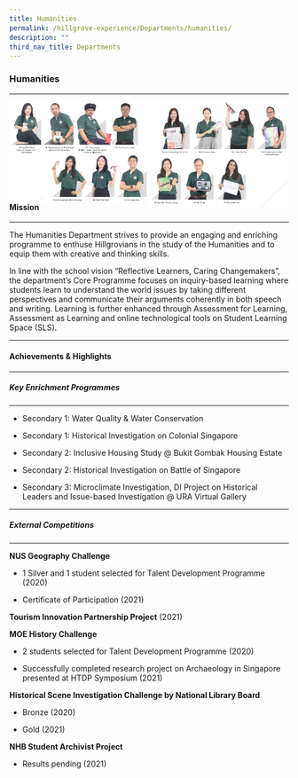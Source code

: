 ```yaml
---
title: Humanities
permalink: /hillgrove-experience/Departments/humanities/
description: ""
third_nav_title: Departments
---
```

### **Humanities**

------------------------------------------------------------
<img src="/images/humanities%201.jpg" 
     style="width:50%" align=left>
<img src="/images/humanities%202.jpg" 
     style="width:50%" align=right>
<br><br><br><br><br>
<img src="/images/humanities%203.png" 
     style="width:50%" align=left>
<img src="/images/humanities%204.jpg" 
     style="width:50%" align=right>

------------------------------------------------------------
<br><br>
#### **Mission**

------------------------------------------------------------
The Humanities Department strives to provide an engaging and enriching programme to enthuse Hillgrovians in the study of the Humanities and to equip them with creative and thinking skills.

In line with the school vision “Reflective Learners, Caring Changemakers”, the department’s Core Programme focuses on inquiry-based learning where students learn to understand the world issues by taking different perspectives and communicate their arguments coherently in both speech and writing. Learning is further enhanced through Assessment for Learning, Assessment as Learning and online technological tools on Student Learning Space (SLS).

------------------------------------------------------------
#### **Achievements & Highlights**

------------------------------------------------------------
##### **Key Enrichment Programmes**

------------------------------------------------------------
*   Secondary 1: Water Quality & Water Conservation
    
*   Secondary 1: Historical Investigation on Colonial Singapore
    
*   Secondary 2: Inclusive Housing Study @ Bukit Gombak Housing Estate
    
*   Secondary 2: Historical Investigation on Battle of Singapore
    
*   Secondary 3: Microclimate Investigation, DI Project on Historical Leaders and Issue-based Investigation @ URA Virtual Gallery

------------------------------------------------------------
##### **External Competitions**

------------------------------------------------------------
**NUS Geography Challenge**

*   1 Silver and 1 student selected for Talent Development Programme (2020)
    
*   Certificate of Participation (2021)
    

**Tourism Innovation Partnership Project** (2021)

**MOE History Challenge**

*   2 students selected for Talent Development Programme (2020)
    
*   Successfully completed research project on Archaeology in Singapore presented at HTDP Symposium (2021)
    

**Historical Scene Investigation Challenge by National Library Board**

*   Bronze (2020)
    
*   Gold (2021)
    

**NHB Student Archivist Project**

*   Results pending (2021)